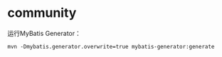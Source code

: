 # community
运行MyBatis Generator：

`mvn -Dmybatis.generator.overwrite=true mybatis-generator:generate`